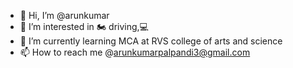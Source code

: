 - 👋 Hi, I’m @arunkumar
- 👀 I’m interested in 🏍 driving,💻
- 🌱 I’m currently learning MCA at RVS college of arts and science
- 📫 How to reach me @arunkumarpalpandi3@gmail.com

<!---
arunkumar-ak-01/arunkumar-ak-01 is a ✨ special ✨ repository because its `README.md` (this file) appears on your GitHub profile.
You can click the Preview link to take a look at your changes.
--->
